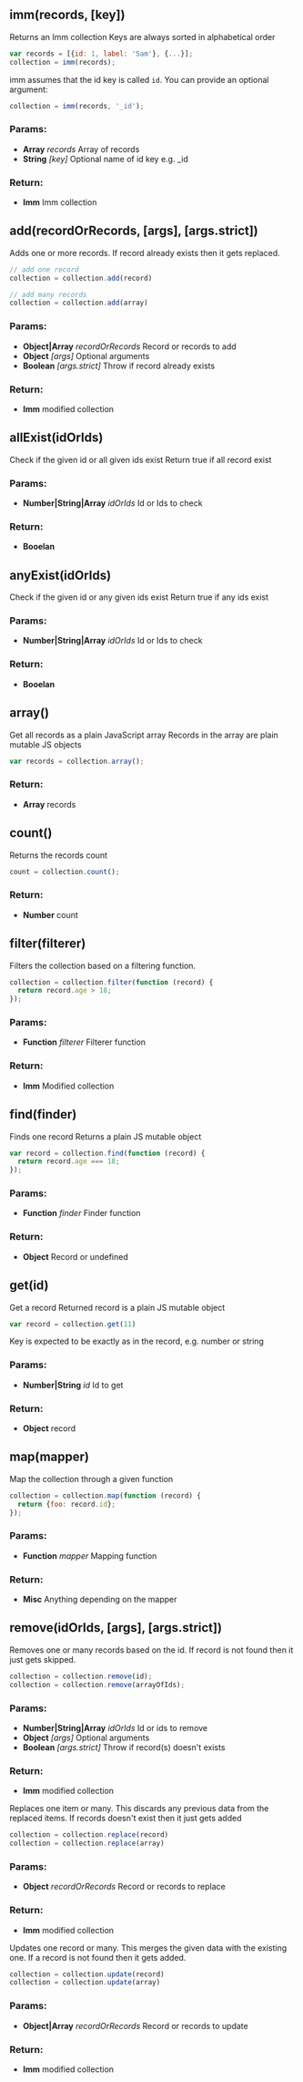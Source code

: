

<!-- Start src/imm.js -->

## imm(records, [key])

Returns an Imm collection
Keys are always sorted in alphabetical order

```js
var records = [{id: 1, label: 'Sam'}, {...}];
collection = imm(records);
```
imm assumes that the id key is called `id`. You can provide an optional argument:

```js
collection = imm(records, '_id');
```

### Params: 

* **Array** *records* Array of records
* **String** *[key]* Optional name of id key e.g. _id

### Return:

* **Imm** Imm collection

## add(recordOrRecords, [args], [args.strict])

Adds one or more records.
If record already exists then it gets replaced.

```js
// add one record
collection = collection.add(record)

// add many records
collection = collection.add(array)
```

### Params: 

* **Object|Array** *recordOrRecords* Record or records to add
* **Object** *[args]* Optional arguments
* **Boolean** *[args.strict]* Throw if record already exists

### Return:

* **Imm** modified collection

## allExist(idOrIds)

Check if the given id or all given ids exist
Return true if all record exist

### Params: 

* **Number|String|Array** *idOrIds* Id or Ids to check

### Return:

* **Booelan** 

## anyExist(idOrIds)

Check if the given id or any given ids exist
Return true if any ids exist

### Params: 

* **Number|String|Array** *idOrIds* Id or Ids to check

### Return:

* **Booelan** 

## array()

Get all records as a plain JavaScript array
Records in the array are plain mutable JS objects

```js
var records = collection.array();
```

### Return:

* **Array** records

## count()

Returns the records count

```js
count = collection.count();
```

### Return:

* **Number** count

## filter(filterer)

Filters the collection based on a filtering function.

```js
collection = collection.filter(function (record) { 
  return record.age > 18;
});
```

### Params: 

* **Function** *filterer* Filterer function

### Return:

* **Imm** Modified collection

## find(finder)

Finds one record
Returns a plain JS mutable object

```js
var record = collection.find(function (record) { 
  return record.age === 18;
});
```

### Params: 

* **Function** *finder* Finder function

### Return:

* **Object** Record or undefined

## get(id)

Get a record
Returned record is a plain JS mutable object

```js
var record = collection.get(11)
```
Key is expected to be exactly as in the record, e.g. number or string

### Params: 

* **Number|String** *id* Id to get

### Return:

* **Object** record

## map(mapper)

Map the collection through a given function

```js
collection = collection.map(function (record) { 
  return {foo: record.id};
});
```

### Params: 

* **Function** *mapper* Mapping function

### Return:

* **Misc** Anything depending on the mapper

## remove(idOrIds, [args], [args.strict])

Removes one or many records based on the id.
If record is not found then it just gets skipped.

```js
collection = collection.remove(id);
collection = collection.remove(arrayOfIds);
```

### Params: 

* **Number|String|Array** *idOrIds* Id or ids to remove
* **Object** *[args]* Optional arguments
* **Boolean** *[args.strict]* Throw if record(s) doesn't exists

### Return:

* **Imm** modified collection

Replaces one item or many. 
This discards any previous data from the replaced items.
If records doesn't exist then it just gets added

```js
collection = collection.replace(record)
collection = collection.replace(array)
```

### Params: 

* **Object** *recordOrRecords* Record or records to replace

### Return:

* **Imm** modified collection

Updates one record or many. 
This merges the given data with the existing one.
If a record is not found then it gets added.

```js
collection = collection.update(record)
collection = collection.update(array)
```

### Params: 

* **Object|Array** *recordOrRecords* Record or records to update

### Return:

* **Imm** modified collection

<!-- End src/imm.js -->

